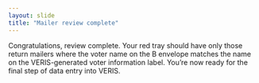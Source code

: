 ```yaml
---
layout: slide
title: "Mailer review complete"
---
```


Congratulations, review complete.  Your red tray should have only those return mailers where the voter name on the B envelope matches the name on the VERIS-generated voter information label.  You’re now ready for the final step of data entry into VERIS.  
